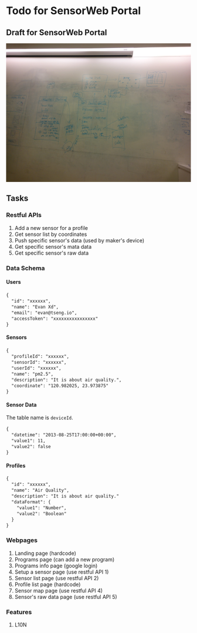 # Todo for SensorWeb Portal

## Draft for SensorWeb Portal
![Portal Draft](todo/portal-draft.jpg)

## Tasks
### Restful APIs
1. Add a new sensor for a profile
2. Get sensor list by coordinates
3. Push specific sensor's data (used by maker's device)
4. Get specific sensor's mata data
5. Get specific sensor's raw data

### Data Schema
#### Users
```
{
  "id": "xxxxxx",
  "name": "Evan Xd",
  "email": "evan@tseng.io",
  "accessToken": "xxxxxxxxxxxxxxxx"
}
```

#### Sensors
```
{
  "profileId": "xxxxxx",
  "sensorId": "xxxxxx",
  "userId": "xxxxxx",
  "name": "pm2.5",
  "description": "It is about air quality.",
  "coordinate": "120.982025, 23.973875"
}
```

#### Sensor Data
The table name is `deviceId`.
```
{
  "datetime": "2013-08-25T17:00:00+00:00",
  "value1": 11,
  "value2": false
}
```

#### Profiles
```
{
  "id": "xxxxxx",
  "name": "Air Quality",
  "description": "It is about air quality."
  "dataFormat": {
    "value1": "Number",
    "value2": "Boolean"
  }
}
```

### Webpages
1. Landing page (hardcode)
2. Programs page (can add a new program)
3. Programs info page (google login)
4. Setup a sensor page (use restful API 1)
5. Sensor list page (use restful API 2)
6. Profile list page (hardcode)
7. Sensor map page (use restful API 4)
8. Sensor's raw data page (use restful API 5)

### Features
1. L10N
